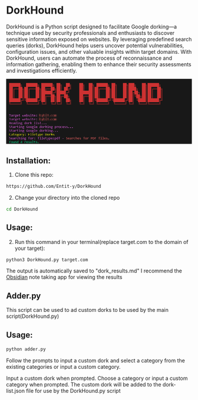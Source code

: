 # DorkHound
DorkHound is a Python script designed to facilitate Google dorking—a technique used by security professionals and enthusiasts to discover sensitive information exposed on websites. By leveraging predefined search queries (dorks), DorkHound helps users uncover potential vulnerabilities, configuration issues, and other valuable insights within target domains. With DorkHound, users can automate the process of reconnaissance and information gathering, enabling them to enhance their security assessments and investigations efficiently.

![DorkHound](<DorkHound Banner.png>)

## Installation:
1. Clone this repo:
```bash
https://github.com/Entit-y/DorkHound
```
2. Change your directory into the cloned repo
```bash
cd DorkHound
```

## Usage:
2. Run this command in your terminal(replace target.com to the domain of your target):
```bash
python3 DorkHound.py target.com
```
The output is automatically saved to "dork_results.md"
I recommend the [Obsidian](https://obsidian.md/download) note taking app for viewing the results

## Adder.py
This script can be used to ad custom dorks to be used by the main script(DorkHound.py)

## Usage:
```bash
python adder.py
```
Follow the prompts to input a custom dork and select a category from the existing categories or input a custom category.

Input a custom dork when prompted.
Choose a category or input a custom category when prompted.
The custom dork will be added to the dork-list.json file for use by the DorkHound.py script
